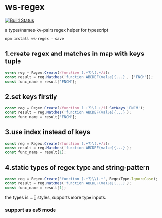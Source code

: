 # ws-regex 
[![Build Status](https://travis-ci.org/ws-types/ws-regex.svg?branch=master)](https://travis-ci.org/ws-types/ws-regex)

a types/names-kv-pairs regex helper for typescript

```npm
npm install ws-regex --save
```

## 1.create regex and matches in map with keys tuple

```typescript
const reg = Regex.Create(/function (.+?)\(.+/i);
const result = reg.Matches('function ABCDEF(value){...}', ['FNCM']);
const func_name = result['FNCM'];
```

## 2.set keys firstly

```typescript
const reg = Regex.Create(/function (.+?)\(.+/i).SetKeys('FNCM');
const result = reg.Matches('function ABCDEF(value){...}');
const func_name = result['FNCM'];
```

## 3.use index instead of keys

```typescript
const reg = Regex.Create(/function (.+?)\(.+/i);
const result = reg.Matches('function ABCDEF(value){...}');
const func_name = result[1];
```

## 4.static types of regex type and string-pattern

```typescript
const reg = Regex.Create('function (.+?)\\(.+', RegexType.IgnoreCase);
const result = reg.Matches('function ABCDEF(value){...}');
const func_name = result[1];
```

the types is ...[] styles, supports more type inputs.

### support as es5 mode
